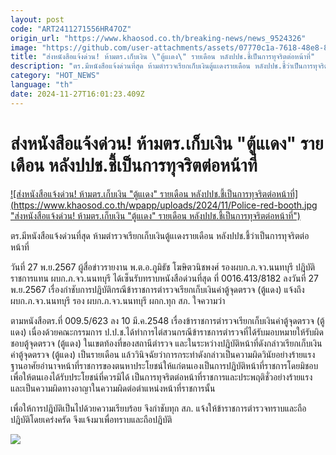 ```yaml
---
layout: post
code: "ART2411271556HR47OZ"
origin_url: "https://www.khaosod.co.th/breaking-news/news_9524326"
image: "https://github.com/user-attachments/assets/07770c1a-7618-48e8-8762-1cc85db1b51d"
title: "ส่งหนังสือแจ้งด่วน! ห้ามตร.เก็บเงิน \"ตู้แเดง\" รายเดือน หลังปปช.ชี้เป็นการทุจริตต่อหน้าที่"
description: "ตร.มีหนังสือแจ้งด่วนที่สุด ห้ามตำรวจเรียกเก็บเงินตู้แเดงรายเดือน หลังปปช.ชี้ว่าเป็นการทุจริตต่อหน้าที่"
category: "HOT_NEWS"
language: "th"
date: 2024-11-27T16:01:23.409Z
---
```


# ส่งหนังสือแจ้งด่วน! ห้ามตร.เก็บเงิน "ตู้แเดง" รายเดือน หลังปปช.ชี้เป็นการทุจริตต่อหน้าที่

[![ส่งหนังสือแจ้งด่วน! ห้ามตร.เก็บเงิน "ตู้แเดง" รายเดือน หลังปปช.ชี้เป็นการทุจริตต่อหน้าที่](https://www.khaosod.co.th/wpapp/uploads/2024/11/Police-red-booth.jpg "ส่งหนังสือแจ้งด่วน! ห้ามตร.เก็บเงิน "ตู้แเดง" รายเดือน หลังปปช.ชี้เป็นการทุจริตต่อหน้าที่")](https://www.khaosod.co.th/wpapp/uploads/2024/11/Police-red-booth.jpg)

ตร.มีหนังสือแจ้งด่วนที่สุด ห้ามตำรวจเรียกเก็บเงินตู้แเดงรายเดือน หลังปปช.ชี้ว่าเป็นการทุจริตต่อหน้าที่

วันที่ 27 พ.ย.2567 ผู้สื่อข่าวรายงาน พ.ต.อ.ภูมิธัช โฆษิตวนิชพงศ์ รองผบก.ภ.จว.นนทบุรี ปฎิบัติราชการแทน ผบก.ภ.จว.นนทบุรี ได้เซ็นรับทราบหนังสือด่วนที่สุด ที่ 0016.413/8182 ลงวันที่ 27 พ.ย.2567 เรื่องกำชับการปฎิบัติกรณีข้าราชการตำรวจเรียกเก็บเงินค่าตู้จุดตรวจ (ตู้แดง) แจ้งถึง ผบก.ภ.จว.นนทบุรี รอง ผบก.ภ.จว.นนทบุรี ผกก.ทุก สภ. ใจความว่า

ตามหนังสือตร.ที่ 009.5/623 ลง 10 มี.ค.2548 เรื่องข้าราชการตำรวจเรียกเก็บเงินค่าตู้จุดตรวจ (ตู้แดง) เนื่องด้วยคณะกรรมการ ป.ป.ช.ได้ทำการไต่สวนกรณีข้าราชการตำรวจที่ได้รับมอบหมายให้รับผิดชอบตู้จุดตรวจ (ตู้แดง) ในเขตท้องที่ของสถานีตำรวจ และในระหว่างปฎิบัติหน้าที่ดังกล่าวเรียกเก็บเงินค่าตู้จุดตรวจ (ตู้แดง) เป็นรายเดือน แล้ววินิจฉัยว่าการกระทำดังกล่าวเป็นความผิดวินัยอย่างร้ายแรง ฐานอาศัยอำนาจหน้าที่ราชการของตนหาประโยชน์ให้แก่ตนเองเป็นการปฎิบัติหน้าที่ราชการโดยมิชอบเพื่อให้ตนเองได้รับประโยชน์ที่ควรมิได้ เป็นการทุจริตต่อหน้าที่ราชการและประพฤติชั่วอย่างร้ายแรง และเป็นความผิดทางอาญาในความผิดต่อตำแหน่งหน้าที่ราชการนั้น

เพื่อให้การปฎิบัติเป็นไปด้วยความเรียบร้อย จึงกำชับทุก สภ. แจ้งให้ข้าราชการตำรวจทราบและถือปฎิบัติโดยเคร่งครัด จึงแจ้งมาเพื่อทราบและถือปฎิบัติ

[![](https://www.khaosod.co.th/wpapp/uploads/2024/11/S__66183232.jpg)](https://www.khaosod.co.th/wpapp/uploads/2024/11/S__66183232.jpg)

